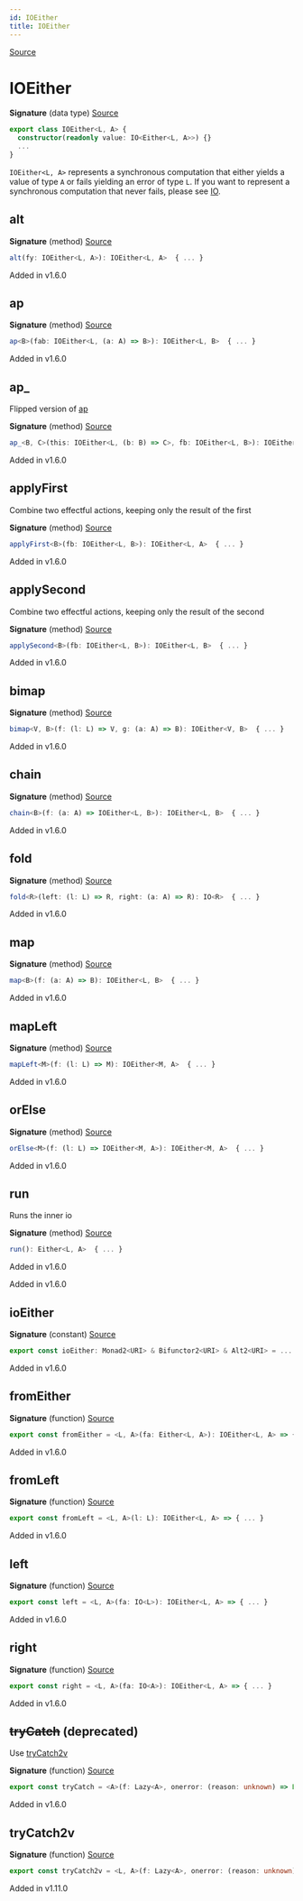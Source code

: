```yaml
---
id: IOEither
title: IOEither
---
```


[Source](https://github.com/gcanti/fp-ts/blob/master/src/IOEither.ts)

# IOEither

**Signature** (data type) [Source](https://github.com/gcanti/fp-ts/blob/master/src/IOEither.ts#L29-L82)

```ts
export class IOEither<L, A> {
  constructor(readonly value: IO<Either<L, A>>) {}
  ...
}
```

`IOEither<L, A>` represents a synchronous computation that either yields a value of type `A` or fails yielding an
error of type `L`. If you want to represent a synchronous computation that never fails, please see [IO](./IO.md).

## alt

**Signature** (method) [Source](https://github.com/gcanti/fp-ts/blob/master/src/IOEither.ts#L76-L78)

```ts
alt(fy: IOEither<L, A>): IOEither<L, A>  { ... }
```

Added in v1.6.0

## ap

**Signature** (method) [Source](https://github.com/gcanti/fp-ts/blob/master/src/IOEither.ts#L43-L45)

```ts
ap<B>(fab: IOEither<L, (a: A) => B>): IOEither<L, B>  { ... }
```

Added in v1.6.0

## ap\_

Flipped version of [ap](#ap)

**Signature** (method) [Source](https://github.com/gcanti/fp-ts/blob/master/src/IOEither.ts#L49-L51)

```ts
ap_<B, C>(this: IOEither<L, (b: B) => C>, fb: IOEither<L, B>): IOEither<L, C>  { ... }
```

Added in v1.6.0

## applyFirst

Combine two effectful actions, keeping only the result of the first

**Signature** (method) [Source](https://github.com/gcanti/fp-ts/blob/master/src/IOEither.ts#L55-L57)

```ts
applyFirst<B>(fb: IOEither<L, B>): IOEither<L, A>  { ... }
```

Added in v1.6.0

## applySecond

Combine two effectful actions, keeping only the result of the second

**Signature** (method) [Source](https://github.com/gcanti/fp-ts/blob/master/src/IOEither.ts#L61-L63)

```ts
applySecond<B>(fb: IOEither<L, B>): IOEither<L, B>  { ... }
```

Added in v1.6.0

## bimap

**Signature** (method) [Source](https://github.com/gcanti/fp-ts/blob/master/src/IOEither.ts#L79-L81)

```ts
bimap<V, B>(f: (l: L) => V, g: (a: A) => B): IOEither<V, B>  { ... }
```

Added in v1.6.0

## chain

**Signature** (method) [Source](https://github.com/gcanti/fp-ts/blob/master/src/IOEither.ts#L64-L66)

```ts
chain<B>(f: (a: A) => IOEither<L, B>): IOEither<L, B>  { ... }
```

Added in v1.6.0

## fold

**Signature** (method) [Source](https://github.com/gcanti/fp-ts/blob/master/src/IOEither.ts#L67-L69)

```ts
fold<R>(left: (l: L) => R, right: (a: A) => R): IO<R>  { ... }
```

Added in v1.6.0

## map

**Signature** (method) [Source](https://github.com/gcanti/fp-ts/blob/master/src/IOEither.ts#L40-L42)

```ts
map<B>(f: (a: A) => B): IOEither<L, B>  { ... }
```

Added in v1.6.0

## mapLeft

**Signature** (method) [Source](https://github.com/gcanti/fp-ts/blob/master/src/IOEither.ts#L70-L72)

```ts
mapLeft<M>(f: (l: L) => M): IOEither<M, A>  { ... }
```

Added in v1.6.0

## orElse

**Signature** (method) [Source](https://github.com/gcanti/fp-ts/blob/master/src/IOEither.ts#L73-L75)

```ts
orElse<M>(f: (l: L) => IOEither<M, A>): IOEither<M, A>  { ... }
```

Added in v1.6.0

## run

Runs the inner io

**Signature** (method) [Source](https://github.com/gcanti/fp-ts/blob/master/src/IOEither.ts#L37-L39)

```ts
run(): Either<L, A>  { ... }
```

Added in v1.6.0

Added in v1.6.0

## ioEither

**Signature** (constant) [Source](https://github.com/gcanti/fp-ts/blob/master/src/IOEither.ts#L156-L164)

```ts
export const ioEither: Monad2<URI> & Bifunctor2<URI> & Alt2<URI> = ...
```

Added in v1.6.0

## fromEither

**Signature** (function) [Source](https://github.com/gcanti/fp-ts/blob/master/src/IOEither.ts#L125-L127)

```ts
export const fromEither = <L, A>(fa: Either<L, A>): IOEither<L, A> => { ... }
```

Added in v1.6.0

## fromLeft

**Signature** (function) [Source](https://github.com/gcanti/fp-ts/blob/master/src/IOEither.ts#L132-L134)

```ts
export const fromLeft = <L, A>(l: L): IOEither<L, A> => { ... }
```

Added in v1.6.0

## left

**Signature** (function) [Source](https://github.com/gcanti/fp-ts/blob/master/src/IOEither.ts#L118-L120)

```ts
export const left = <L, A>(fa: IO<L>): IOEither<L, A> => { ... }
```

Added in v1.6.0

## right

**Signature** (function) [Source](https://github.com/gcanti/fp-ts/blob/master/src/IOEither.ts#L111-L113)

```ts
export const right = <L, A>(fa: IO<A>): IOEither<L, A> => { ... }
```

Added in v1.6.0

## ~~tryCatch~~ (deprecated)

Use [tryCatch2v](#trycatch2v)

**Signature** (function) [Source](https://github.com/gcanti/fp-ts/blob/master/src/IOEither.ts#L142-L144)

```ts
export const tryCatch = <A>(f: Lazy<A>, onerror: (reason: unknown) => Error = toError): IOEither<Error, A> => { ... }
```

Added in v1.6.0

## tryCatch2v

**Signature** (function) [Source](https://github.com/gcanti/fp-ts/blob/master/src/IOEither.ts#L149-L151)

```ts
export const tryCatch2v = <L, A>(f: Lazy<A>, onerror: (reason: unknown) => L): IOEither<L, A> => { ... }
```

Added in v1.11.0

